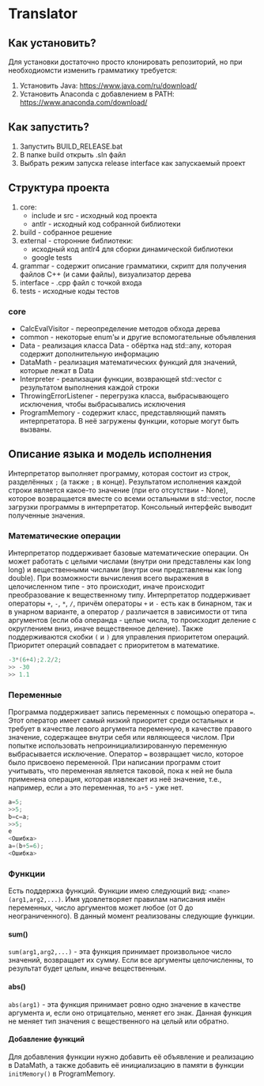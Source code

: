 # Translator

## Как установить?
Для установки достаточно просто клонировать репозиторий, но при необходиомсти изменить грамматику требуется:
1) Установить Java: https://www.java.com/ru/download/
2) Установить Anaconda с добавлением в PATH: https://www.anaconda.com/download/

## Как запустить?
1) Запустить BUILD_RELEASE.bat
2) В папке build открыть .sln файл
3) Выбрать режим запуска release interface как запускаемый проект

## Структура проекта
1) core:
   - include и src - исходный код проекта
   - antlr - исходный код собранной библиотеки
2) build - собранное решение
3) external - сторонние библиотеки:
    - исходный код antlr4 для сборки динамической библиотеки
    - google tests
4) grammar - содержит описание грамматики, скрипт для получения файлов C++ (и сами файлы), визуализатор дерева
5) interface - .cpp файл с точкой входа
6) tests - исходные коды тестов 

### core
- CalcEvalVisitor - переопределение методов обхода дерева
- common - некоторые enum'ы и другие вспомогательные объявления
- Data - реализация класса Data - обёртка над std::any, которая содержит дополнительную информацию
- DataMath - реализация математических функций для значений, которые лежат в Data
- Interpreter - реализации функции, возврающей std::vector<Data> с результатом выполнения каждой строки
- ThrowingErrorListener - перегрузка класса, выбрасывающего исключения, чтобы выбрасывались исключения
- ProgramMemory - содержит класс, представляющий память интерпретатора. В неё загружены функции, которые могут быть вызваны.

## Описание языка и модель исполнения

Интерпретатор выполняет программу, которая состоит из строк, разделённых `;` (а также `;` в конце). Результатом исполнения каждой строки является какое-то значение (при его отсутствии - None),
которое возвращается вместе со всеми остальными в std::vector<Data>, после загрузки программы в интерпретатор. Консольный интерфейс выводит полученные значения.

### Математические операции

Интерпретатор поддерживает базовые математические операции. Он может работать с целыми числами (внутри они представлены как long long) и вещественными числами
(внутри они представлены как long double). При возможности вычисления всего выражения в целочисленном типе - это происходит, иначе происходит преобразование к вещественному типу.
Интерпретатор поддерживает операторы `+`, `-`, `*`, `/`, причём операторы `+` и `-` есть как в бинарном, так и в унарном варианте, а оператор `/` различается в зависимости от типа аргументов
(если оба операнда - целые числа, то происходит деление с округлением вниз, иначе вещественное деление). Также поддерживаются скобки `(` и `)` для управления приоритетом операций. Приоритет операций
совпадает с приоритетом в математике.

```cpp
-3*(6+4);2.2/2;
>> -30
>> 1.1
```

### Переменные

Программа поддерживает запись переменных с помощью оператора `=`. Этот оператор имеет самый низкий приоритет среди остальных и требует в качестве левого аргумента переменную, в качестве правого значение, содержащее внутри себя
или являющееся числом. При попытке использовать непроинициализированную переменную выбрасывается исключение. Оператор `=` возвращает число, которое было присвоено переменной. При написании программ стоит учитывать, что переменная является
таковой, пока к ней не была применена операция, которая извлекает из неё значение, т.е., например, если `a` это переменная, то `a+5` - уже нет.

```cpp
a=5;
>>5;
b=c=a;
>>5;
e
<Ошибка>
a=(b+5=6);
<Ошибка>
```

### Функции

Есть поддержка функций. Функции имею следующий вид: `<name>(arg1,arg2,...)`. Имя удовлетворяет правилам написания имён переменных, число аргументов может любое (от 0 до неограниченного).
В данный момент реализованы следующие функции.

#### sum()
`sum(arg1,arg2,...)` - эта функция принимает произвольное число значений, возвращает их сумму. Если все аргументы целочисленны, то результат будет целым, иначе вещественным.

#### abs()
`abs(arg1)` - эта функция принимает ровно одно значение в качестве аргумента и, если оно отрицательно, меняет его знак. Данная функция не меняет тип значения с вещественного на целый или обратно.

#### Добавление функций
Для добавления функции нужно добавить её объявление и реализацию в DataMath, а также добавить её инициализацию в памяти в функции `initMemory()` в ProgramMemory.
